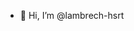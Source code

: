 - 👋 Hi, I’m @lambrech-hsrt


<!---
lambrech-hsrt/lambrech-hsrt is a ✨ special ✨ repository because its `README.md` (this file) appears on your GitHub profile.
You can click the Preview link to take a look at your changes.
--->
